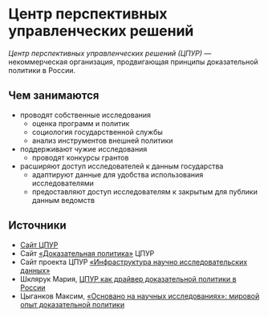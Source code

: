 # Центр перспективных управленческих решений

<dfn>Центр перспективных управленческих решений (ЦПУР)</dfn> — некоммерческая организация, продвигающая принципы доказательной политики в России.

## Чем занимаются

* проводят собственные исследования
  - оценка программ и политик
  - социология государственной службы
  - анализ инструментов внешней политики
* поддерживают чужие исследования
  - проводят конкурсы грантов
* расширяют доступ исследователей к данным государства
  - адаптируют данные для удобства использования исследователями
  - предоставляют доступ исследователям к закрытым для публики данным ведомств

## Источники

* [Сайт ЦПУР](https://cpur.ru/)
* Сайт [«Доказательная политика»](https://ebpm.cpur.ru/) ЦПУР
* Сайт проекта ЦПУР [«Инфраструктура научно исследовательских данных»](https://data-in.ru/)
* Шклярук Мария, [ЦПУР как драйвер доказательной политики в России](https://www.youtube.com/watch?v=SBfSRR8qZ3k)
* Цыганков Максим, [«Основано на научных исследованиях»: мировой опыт доказательной политики](https://econs.online/articles/opinions/osnovano-na-nauchnykh-issledovaniyakh/)